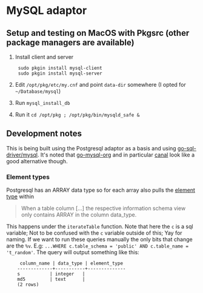 # MySQL adaptor


## Setup and testing on MacOS with Pkgsrc (other package managers are available)

1. Install client and server

		sudo pkgin install mysql-client
		sudo pkgin install mysql-server

2. Edit `/opt/pkg/etc/my.cnf` and point `data-dir` somewhere (I opted for `~/Database/mysql`)

3. Run `mysql_install_db`

4. Run it `cd /opt/pkg ; /opt/pkg/bin/mysqld_safe &`


## Development notes

This is being built using the Postgresql adaptor as a basis and using [go-sql-driver/mysql](https://github.com/go-sql-driver/mysql). It's noted that [go-mysql-org](https://github.com/go-mysql-org) and in particular [canal](https://github.com/go-mysql-org/go-mysql#canal) look like a good alternative though.

### Element types

Postgresql has an ARRAY data type so for each array also pulls the [element type](https://www.postgresql.org/docs/9.6/infoschema-element-types.html) within

> When a table column [...] the respective information schema view only contains ARRAY in the column data_type.

This happens under the `iterateTable` function. Note that here the `c` is a sql variable; Not to be confused with the `c` variable outside of this; Yay for naming. If we want to run these queries manually the only bits that change are the `%v`. E.g: `...WHERE c.table_schema = 'public' AND c.table_name = 't_random'`. The query will output something like this:

		 column_name | data_type | element_type 
		-------------+-----------+--------------
		s           | integer   | 
		md5         | text      | 
		(2 rows)
